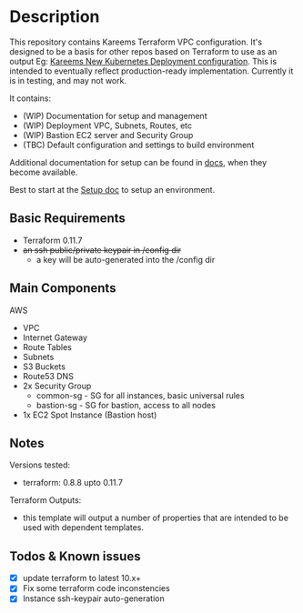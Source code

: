 # Description

This repository contains Kareems Terraform VPC configuration.
It's designed to be a basis for other repos based on Terraform to use as an output Eg: [Kareems New Kubernetes Deployment configuration](https://github.com/KptnKMan/deploy-kube).
This is intended to eventually reflect production-ready implementation.
Currently it is in testing, and may not work.

It contains:

* (WIP) Documentation for setup and management
* (WIP) Deployment VPC, Subnets, Routes, etc
* (WIP) Bastion EC2 server and Security Group
* (TBC) Default configuration and settings to build environment

Additional documentation for setup can be found in [docs](docs), when they become available.

Best to start at the [Setup doc](docs/setup.md) to setup an environment.

## Basic Requirements

* Terraform 0.11.7
* ~~an ssh public/private keypair in /config dir~~
  * a key will be auto-generated into the /config dir

## Main Components

AWS

* VPC
* Internet Gateway
* Route Tables
* Subnets
* S3 Buckets
* Route53 DNS
* 2x Security Group
  * common-sg - SG for all instances, basic universal rules
  * bastion-sg - SG for bastion, access to all nodes
* 1x EC2 Spot Instance (Bastion host)

## Notes

Versions tested:

* terraform: 0.8.8 upto 0.11.7

Terraform Outputs:

* this template will output a number of properties that are intended to be used with dependent templates.

## Todos & Known issues

* [x] update terraform to latest 10.x+
* [x] Fix some terraform code inconstencies
* [x] Instance ssh-keypair auto-generation
